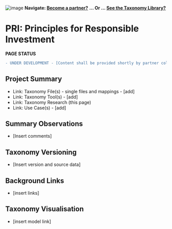 ![image](https://user-images.githubusercontent.com/112073913/188821900-0c411acf-fbdd-4163-adc9-3ba4e2be78df.png)
**Navigate: [Become a partner?](https://github.com/OS-SFT/06-COLLABORATORS-PARTNERS)**
**... Or ... [See the Taxonomy Library?](https://github.com/orgs/OS-SFT/projects/2)**

# PRI: Principles for Responsible Investment
**PAGE STATUS**
```diff
- UNDER DEVELOPMENT - [Content shall be provided shortly by partner collaboration]
```
## Project Summary

- Link: Taxonomy File(s) - single files and mappings - [add]
- Link: Taxonomy Tool(s) - [add]
- Link: Taxonomy Research (this page)
- Link: Use Case(s) - [add]

## Summary Observations

- [Insert comments]

## Taxonomy Versioning

- [Insert version and source data]

## Background Links

- [insert links]

## Taxonomy Visualisation

- [insert model link]
